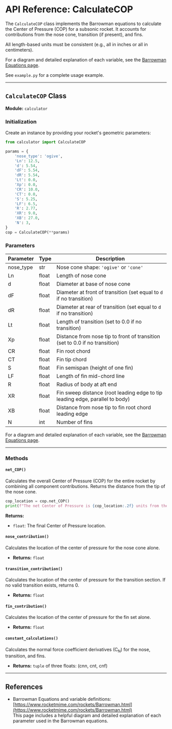 # API Reference: CalculateCOP

The `CalculateCOP` class implements the Barrowman equations to calculate the Center of Pressure (COP) for a subsonic rocket. It accounts for contributions from the nose cone, transition (if present), and fins.

All length-based units must be consistent (e.g., all in inches or all in centimeters).

For a diagram and detailed explanation of each variable, see the [Barrowman Equations page](https://www.rocketmime.com/rockets/Barrowman.html).

See `example.py` for a complete usage example.

---

## `CalculateCOP` Class

**Module:** `calculator`

### Initialization

Create an instance by providing your rocket's geometric parameters:

```python
from calculator import CalculateCOP

params = {
    'nose_type': 'ogive',
    'Ln': 12.5,
    'd': 5.54,
    'dF': 5.54,
    'dR': 5.54,
    'Lt': 0.0,
    'Xp': 0.0,
    'CR': 10.0,
    'CT': 0.0,
    'S': 5.25,
    'LF': 6.5,
    'R': 2.77,
    'XR': 9.0,
    'XB': 27.0,
    'N': 3,
}
cop = CalculateCOP(**params)
```

### Parameters

| Parameter | Type   | Description |
|-----------|--------|-------------|
| nose_type | str    | Nose cone shape: `'ogive'` or `'cone'` |
| Ln        | float  | Length of nose cone |
| d         | float  | Diameter at base of nose cone |
| dF        | float  | Diameter at front of transition (set equal to `d` if no transition) |
| dR        | float  | Diameter at rear of transition (set equal to `d` if no transition) |
| Lt        | float  | Length of transition (set to 0.0 if no transition) |
| Xp        | float  | Distance from nose tip to front of transition (set to 0.0 if no transition) |
| CR        | float  | Fin root chord |
| CT        | float  | Fin tip chord |
| S         | float  | Fin semispan (height of one fin) |
| LF        | float  | Length of fin mid-chord line |
| R         | float  | Radius of body at aft end |
| XR        | float  | Fin sweep distance (root leading edge to tip leading edge, parallel to body) |
| XB        | float  | Distance from nose tip to fin root chord leading edge |
| N         | int    | Number of fins |

For a diagram and detailed explanation of each variable, see the [Barrowman Equations page](https://www.rocketmime.com/rockets/Barrowman.html).

---

### Methods

#### `net_COP()`

Calculates the overall Center of Pressure (COP) for the entire rocket by combining all component contributions. Returns the distance from the tip of the nose cone.

```python
cop_location = cop.net_COP()
print(f"The net Center of Pressure is {cop_location:.2f} units from the nose tip.")
```

**Returns:**
- `float`: The final Center of Pressure location.

#### `nose_contribution()`
Calculates the location of the center of pressure for the nose cone alone.
- **Returns:** `float`

#### `transition_contribution()`
Calculates the location of the center of pressure for the transition section. If no valid transition exists, returns 0.
- **Returns:** `float`

#### `fin_contribution()`
Calculates the location of the center of pressure for the fin set alone.
- **Returns:** `float`

#### `constant_calculations()`
Calculates the normal force coefficient derivatives (C<sub>N</sub>) for the nose, transition, and fins.
- **Returns:** `tuple` of three floats: (cnn, cnt, cnf)

---

## References

- Barrowman Equations and variable definitions:  
  [https://www.rocketmime.com/rockets/Barrowman.html](https://www.rocketmime.com/rockets/Barrowman.html)  
  This page includes a helpful diagram and detailed explanation of each parameter used in the Barrowman equations.
